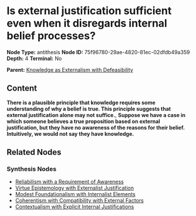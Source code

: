 # Is external justification sufficient even when it disregards internal belief processes?

**Node Type:** antithesis
**Node ID:** 75f96780-29ae-4820-81ec-02dfdb49a359
**Depth:** 4
**Terminal:** No

**Parent:** [Knowledge as Externalism with Defeasibility](knowledge-as-externalism-with-defeasibility-synthesis-00a8ce1b-fc5c-46d1-a584-6465105391fc.md)

## Content

**There is a plausible principle that knowledge requires some understanding of why a belief is true. This principle suggests that external justification alone may not suffice.**, **Suppose we have a case in which someone believes a true proposition based on external justification, but they have no awareness of the reasons for their belief. Intuitively, we would not say they have knowledge.**

## Related Nodes

### Synthesis Nodes

- [Reliabilism with a Requirement of Awareness](reliabilism-with-a-requirement-of-awareness-synthesis-ff1d5df7-d565-484c-babc-6f54825197ee.md)
- [Virtue Epistemology with Externalist Justification](virtue-epistemology-with-externalist-justification-synthesis-ca0977ba-e5bb-4def-852d-72b3c56a6739.md)
- [Modest Foundationalism with Internalist Elements](modest-foundationalism-with-internalist-elements-synthesis-da8bee4a-2e8b-4f9c-838c-36abc1da2b38.md)
- [Coherentism with Compatibility with External Factors](coherentism-with-compatibility-with-external-factors-synthesis-4c05f5fd-7ee8-4409-81f3-54bd3e6f2f2d.md)
- [Contextualism with Explicit Internal Justifications](contextualism-with-explicit-internal-justifications-synthesis-cee65fff-75de-49cd-9a63-e13f0ac8dda4.md)

